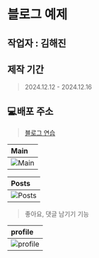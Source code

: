 # 블로그 예제 

## 작업자 : 김해진

## 제작 기간
> 2024.12.12 - 2024.12.16

## 💻배포 주소
>[블로그 연습](https://myjin0806-blog-test.netlify.app/)

| Main                                                                                                      |
| :---------------------------------------------------------------------------------------------------------------------- |
|![Main](https://github.com/user-attachments/assets/f00a3767-58b9-463d-ad22-6964f7617bb6)  |

| Posts                                                                                                      |
| :---------------------------------------------------------------------------------------------------------------------- |
| ![Posts](https://github.com/user-attachments/assets/e460aa19-2d5b-41c9-a36c-492ca6061be0)|
>좋아요, 댓글 남기기 기능

| profile                                                                                                      |
| :---------------------------------------------------------------------------------------------------------------------- |
| ![profile](https://github.com/user-attachments/assets/e9cd2bfa-4fa7-4786-983a-1cfb9d39bfeb) |
